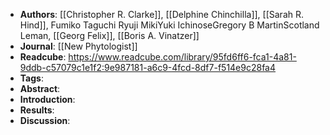 - **Authors**: [[Christopher R. Clarke]], [[Delphine Chinchilla]], [[Sarah R. Hind]], Fumiko Taguchi Ryuji MikiYuki IchinoseGregory B MartinScotland Leman, [[Georg Felix]], [[Boris A. Vinatzer]]
- **Journal**: [[New Phytologist]]
- **Readcube**: https://www.readcube.com/library/95fd6ff6-fca1-4a81-9ddb-c57079c1e1f2:9e987181-a6c9-4fcd-8df7-f514e9c28fa4
- **Tags**:
- **Abstract**:
- **Introduction**:
- **Results**:
- **Discussion**: